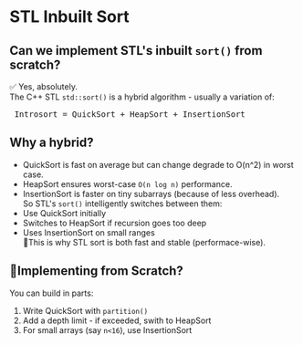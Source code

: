 # STL Inbuilt Sort
## Can we implement STL's inbuilt `sort()` from scratch?
✅ Yes, absolutely. <br>
The C++ STL `std::sort()` is a hybrid algorithm - usually a variation of:
<pre> Introsort = QuickSort + HeapSort + InsertionSort </pre>

## Why a hybrid?
- QuickSort is fast on average but can change degrade to O(n^2) in worst case.
- HeapSort ensures worst-case `O(n log n)` performance.
- InsertionSort is faster on tiny subarrays (because of less overhead).
<br>So STL's `sort()` intelligently switches between them:
- Use QuickSort initially
- Switches to HeapSort if recursion goes too deep
- Uses InsertionSort on small ranges <br>
📌This is why STL sort is both fast and stable (performace-wise).

## 🔧Implementing from Scratch?
You can build in parts:
1. Write QuickSort with `partition()`
2. Add a depth limit - if exceeded, swith to HeapSort
3. For small arrays (say `n<16`), use InsertionSort
